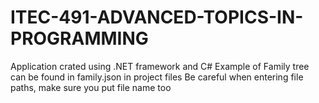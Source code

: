 # ITEC-491-ADVANCED-TOPICS-IN-PROGRAMMING
Application crated using .NET framework and C#
Example of Family tree can be found in family.json in project files
Be careful when entering file paths, make sure you put file name too
